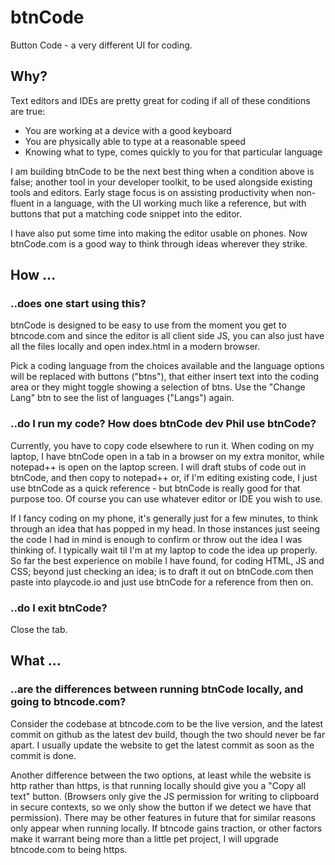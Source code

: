 # btnCode

 Button Code - a very different UI for coding.

## Why?

Text editors and IDEs are pretty great for coding if all of these conditions are true:
 - You are working at a device with a good keyboard
 - You are physically able to type at a reasonable speed
 - Knowing what to type, comes quickly to you for that particular language
 
I am building btnCode to be the next best thing when a condition above is false; another tool in your developer toolkit, to be used alongside existing tools and editors. Early stage focus is on assisting productivity when non-fluent in a language, with the UI working much like a reference, but with buttons that put a matching code snippet into the editor. 

I have also put some time into making the editor usable on phones. Now btnCode.com is a good way to think through ideas wherever they strike.

## How ...
### ..does one start using this?
btnCode is designed to be easy to use from the moment you get to btncode.com and since the editor is all client side JS, you can also just have all the files locally and open index.html in a modern browser. 

Pick a coding language from the choices available and the language options will be replaced with buttons ("btns"), that either insert text into the coding area or they might toggle showing a selection of btns. Use the "Change Lang" btn to see the list of languages ("Langs") again.


### ..do I run my code? How does btnCode dev Phil use btnCode?
Currently, you have to copy code elsewhere to run it. When coding on my laptop, I have btnCode open in a tab in a browser on my extra monitor, while notepad++ is open on the laptop screen. I will draft stubs of code out in btnCode, and then copy to notepad++ or, if I'm editing existing code, I just use btnCode as a quick reference - but btnCode is really good for that purpose too. Of course you can use whatever editor or IDE you wish to use.

If I fancy coding on my phone, it's generally just for a few minutes, to think through an idea that has popped in my head. In those instances just seeing the code I had in mind is enough to confirm or throw out the idea I was thinking of. I typically wait til I'm at my laptop to code the idea up properly. So far the best experience on mobile I have found, for coding HTML, JS and CSS; beyond just checking an idea; is to draft it out on btnCode.com then paste into playcode.io and just use btnCode for a reference from then on. 

### ..do I exit btnCode?
Close the tab.

## What ...
### ..are the differences between running btnCode locally, and going to btncode.com?
Consider the codebase at btncode.com to be the live version, and the latest commit on github as the latest dev build, though the two should never be far apart. I usually update the website to get the latest commit as soon as the commit is done. 

Another difference between the two options, at least while the website is http rather than https, is that running locally should give you a "Copy all text" button. (Browsers only give the JS permission for writing to clipboard in secure contexts, so we only show the button if we detect we have that permission). There may be other features in future that for similar reasons only appear when running locally. If btncode gains traction, or other factors make it warrant being more than a little pet project, I will upgrade btncode.com to being https.
